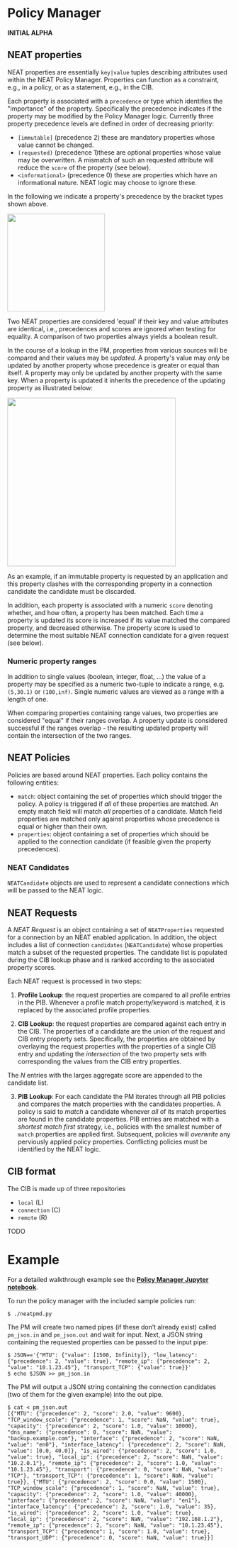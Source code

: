 # Policy Manager

**INITIAL ALPHA**

## NEAT properties

NEAT properties are essentially `key|value` tuples describing attributes used within the NEAT Policy Manager. Properties can function as a constraint, e.g., in a policy, or as a statement, e.g., in the CIB.

Each property is associated with a `precedence` or type which identifies the "importance" of the property. Specifically the precedence indicates if the property may be modified by the Policy Manager logic. Currently three property precedence levels are defined in order of decreasing priority:

+ `[immutable]` (precedence 2) these are mandatory properties whose value cannot be changed.
+ `(requested)` (precedence 1)these are optional properties whose value may be overwritten. A mismatch of such an requested attribute will reduce the `score` of the property (see below).
+ `<informational>` (precedence 0) these are properties which have an informational nature. NEAT logic may choose to ignore these.

In the following we indicate a property's precedence by the bracket types shown above.
 
<img src="https://rawgit.com/NEAT-project/neat/master/policy/doc/properties.svg" width="220"/>


Two NEAT properties are considered 'equal' if their key and value attributes are identical, i.e., precedences and scores are ignored when testing for equality. A comparison of two properties always yields a boolean result.


In the course of a lookup in the PM, properties from various sources will be compared and their values may be *updated*. A property's value may *only* be updated by another property whose precedence is greater or equal than itself. A property may only be updated by another property with the same key. When a property is updated it inherits the precedence of the updating property as illustrated below:

  <img src="https://rawgit.com/NEAT-project/neat/master/policy/doc/properties_example.svg" width="380"/>

As an example, if an immutable property is requested by an application and this property clashes with the corresponding property in a connection candidate the candidate must be discarded.



In addition, each property is associated with a numeric `score` denoting whether, and how often, a property has been matched. Each time a property is updated its score is increased if its value matched the compared property, and decreased otherwise. The property score is used to determine the most suitable NEAT connection candidate for a given request (see below).

### Numeric property ranges

In addition to single values (boolean, integer, float, ...) the value of a property may be specified as a numeric two-tuple to indicate a range, e.g. `(5,30.1)` or `(100,inf)`. Single numeric values are viewed as a range with a length of one.

When comparing properties containing range values, two properties are considered "equal" if their ranges overlap. A property update is considered successful if the ranges overlap - the resulting updated property will contain the intersection of the two ranges.

## NEAT Policies

Policies are based around NEAT properties. Each policy contains the following entities:

+ `match`: object containing the set of properties which should trigger the policy. A policy is triggered if *all* of these properties are matched. An empty match field will match *all* properties of a candidate. Match field properties are matched only against properties whose precedence is equal or higher than their own. 
+ `properties`: object containing a set of properties which should be applied to the connection candidate (if feasible given the property precedences).

### NEAT Candidates

`NEATCandidate` objects are used to represent a  candidate connections which will be passed to the NEAT logic. 

## NEAT Requests

A *NEAT Request* is an object containing a set of `NEATProperties` requested for a connection by an NEAT enabled application. In addition, the object includes a list of connection `candidates` (`NEATCandidate`) whose properties match a subset of the requested properties. The candidate list is populated during the CIB lookup phase and is ranked according to the associated property scores.

Each NEAT request is processed in two steps:

1. **Profile Lookup**: the request properties are compared to all profile entries in the PIB. Whenever a profile match property/keyword is matched, it is replaced by the associated profile properties.
 
2. **CIB Lookup**: the request properties are compared against each entry in the CIB. The properties of a candidate are the union of the request and CIB entry property sets. Specifically, the properties are obtained by overlaying the request properties with the properties of a single CIB entry and updating the *intersection* of the two property sets with corresponding the values from the CIB entry properties.

The *N* entries with the larges aggregate score are appended to the candidate list.

3. **PIB Lookup**: For each candidate the PM iterates through all PIB policies and compares the match properties with the candidates properties. A policy is said to *match* a candidate whenever *all* of its match properties are found in the candidate properties. PIB entries are matched with a *shortest match first* strategy, i.e., policies with the smallest number of `match` properties are applied first. Subsequent, policies will *overwrite* any perviously applied policy properties. Conflicting policies must be identified by the NEAT logic.


## CIB format

The CIB is made up of three repositories

+ `local` (L)
+ `connection` (C)
+ `remote` (R)

TODO

# Example
 
For a detailed walkthrough example see the [**Policy Manager Jupyter notebook**](neat_policy_example.ipynb).


To run the policy manager with the included sample policies run:

    $ ./neatpmd.py

The PM will create two named pipes (if these don’t already exist) called `pm_json.in` and `pm_json.out` and wait for input. Next, a JSON string containing the requested properties can be passed to the input pipe:

    $ JSON=='{"MTU": {"value": [1500, Infinity]}, "low_latency": {"precedence": 2, "value": true}, "remote_ip": {"precedence": 2, "value": "10.1.23.45"}, "transport_TCP": {"value": true}}'   
    $ echo $JSON >> pm_json.in


The PM will output a JSON string containing the connection candidates (two of them for the given example) into the out pipe. 

```
$ cat < pm_json.out
[{"MTU": {"precedence": 2, "score": 2.0, "value": 9600}, "TCP_window_scale": {"precedence": 1, "score": NaN, "value": true}, "capacity": {"precedence": 2, "score": 1.0, "value": 10000}, "dns_name": {"precedence": 0, "score": NaN, "value": "backup.example.com"}, "interface": {"precedence": 2, "score": NaN, "value": "en0"}, "interface_latency": {"precedence": 2, "score": NaN, "value": [0.0, 40.0]}, "is_wired": {"precedence": 2, "score": 1.0, "value": true}, "local_ip": {"precedence": 2, "score": NaN, "value": "10.2.0.1"}, "remote_ip": {"precedence": 2, "score": 1.0, "value": "10.1.23.45"}, "transport": {"precedence": 0, "score": NaN, "value": "TCP"}, "transport_TCP": {"precedence": 1, "score": NaN, "value": true}}, {"MTU": {"precedence": 2, "score": 0.0, "value": 1500}, "TCP_window_scale": {"precedence": 1, "score": NaN, "value": true}, "capacity": {"precedence": 2, "score": 1.0, "value": 40000}, "interface": {"precedence": 2, "score": NaN, "value": "en1"}, "interface_latency": {"precedence": 2, "score": 1.0, "value": 35}, "is_wired": {"precedence": 2, "score": 1.0, "value": true}, "local_ip": {"precedence": 2, "score": NaN, "value": "192.168.1.2"}, "remote_ip": {"precedence": 2, "score": NaN, "value": "10.1.23.45"}, "transport_TCP": {"precedence": 1, "score": 1.0, "value": true}, "transport_UDP": {"precedence": 0, "score": NaN, "value": true}}]
```

